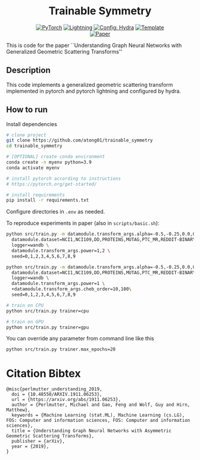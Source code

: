 <div align="center">

# Trainable Symmetry

<a href="https://pytorch.org/get-started/locally/"><img alt="PyTorch" src="https://img.shields.io/badge/PyTorch-ee4c2c?logo=pytorch&logoColor=white"></a>
<a href="https://pytorchlightning.ai/"><img alt="Lightning" src="https://img.shields.io/badge/-Lightning-792ee5?logo=pytorchlightning&logoColor=white"></a>
<a href="https://hydra.cc/"><img alt="Config: Hydra" src="https://img.shields.io/badge/Config-Hydra-89b8cd"></a>
<a href="https://github.com/ashleve/lightning-hydra-template"><img alt="Template" src="https://img.shields.io/badge/-Lightning--Hydra--Template-017F2F?style=flat&logo=github&labelColor=gray"></a><br>
[![Paper](http://img.shields.io/badge/paper-arxiv.1911.06253-B31B1B.svg)](https://arxiv.org/abs/1911.06253)
<!-- [![Conference](http://img.shields.io/badge/AnyConference-year-4b44ce.svg)](https://papers.nips.cc/paper/2020) -->

</div>

This is code for the paper ``Understanding Graph Neural Networks with Generalized Geometric Scattering Transforms''

## Description

This code implements a generalized geometric scattering transform implemented in pytorch and pytorch lightning and configured by hydra. 

## How to run

Install dependencies

```bash
# clone project
git clone https://github.com/atong01/trainable_symmetry
cd trainable_symmetry

# [OPTIONAL] create conda environment
conda create -n myenv python=3.9
conda activate myenv

# install pytorch according to instructions
# https://pytorch.org/get-started/

# install requirements
pip install -r requirements.txt
```

Configure directories in `.env` as needed.

To reproduce experiments in paper (also in `scripts/basic.sh`):

```bash
python src/train.py -m datamodule.transform_args.alpha=-0.5,-0.25,0.0,0.25,0.5 \
  datamodule.dataset=NCI1,NCI109,DD,PROTEINS,MUTAG,PTC_MR,REDDIT-BINARY,REDDIT-MULTI-5K,COLLAB,IMDB-BINARY,IMDB-MULTI \
  logger=wandb \
  datamodule.transform_args.power=1,2 \
  seed=0,1,2,3,4,5,6,7,8,9

python src/train.py -m datamodule.transform_args.alpha=-0.5,-0.25,0.0,0.25,0.5 \
  datamodule.dataset=NCI1,NCI109,DD,PROTEINS,MUTAG,PTC_MR,REDDIT-BINARY,REDDIT-MULTI-5K,COLLAB,IMDB-BINARY,IMDB-MULTI \
  logger=wandb \
  datamodule.transform_args.power=1 \
  +datamodule.transform_args.cheb_order=10,100\
  seed=0,1,2,3,4,5,6,7,8,9
```

```bash
# train on CPU
python src/train.py trainer=cpu

# train on GPU
python src/train.py trainer=gpu
```

You can override any parameter from command line like this

```bash
python src/train.py trainer.max_epochs=20
```

# Citation Bibtex

```
@misc{perlmutter_understanding_2019,
  doi = {10.48550/ARXIV.1911.06253},
  url = {https://arxiv.org/abs/1911.06253},
  author = {Perlmutter, Michael and Gao, Feng and Wolf, Guy and Hirn, Matthew},
  keywords = {Machine Learning (stat.ML), Machine Learning (cs.LG), FOS: Computer and information sciences, FOS: Computer and information sciences},
  title = {Understanding Graph Neural Networks with Asymmetric Geometric Scattering Transforms},
  publisher = {arXiv},
  year = {2019},
}
```
